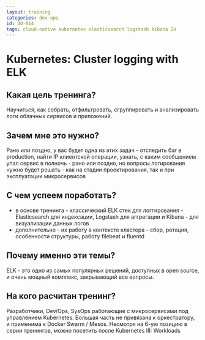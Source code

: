 ```yaml
---
layout: training
categories: dev-ops 
id: DO-014
tags: cloud-native kubernetes elasticsearch logstash kibana 2H
---
```

# Kubernetes: Cluster logging with ELK

## Какая цель тренинга?
Научиться, как собрать, отфильтровать, сгруппировать и анализировать логи облачных сервисов и приложений.  

## Зачем мне это нужно?
Рано или поздно, у вас будет одна из этих задач - отследить баг в production, найти IP клиентской операции, узнать, с каким сообщением упал сервис в полночь - рано или поздно, но вопросы логирования нужно будет решать - как на стадии проектирования, так и при эксплуатации микросервисов

## С чем успеем поработать?
- в основе тренинга - классический ELK стек для логгирования - Elasticsearch для индексации, Logstash для аггрегации и Kibana - для визуализации данных логов
- дополнительно - их работу в контексте кластера - сбор, ротация, особенности структуры, работу filebeat и fluentd

## Почему именно эти темы?
ELK - это одно из самых популярных решений, доступных в open source, и очень мощный комплекс, закрывающий все вопросы.

## На кого расчитан тренинг?
Разработчики, Dev/Ops, SysOps работающие с микросервисами под управлением Kubernetes. Большая часть не привязана к оркестратору, и применима к Docker Swarm / Mesos. Несмотря на 6-ую позицию в серии тренингов, можно посетить после Kubernetes III: Workloads
